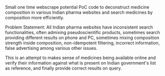 Small one time webscrape potential PoC code to deconstruct medicine composition in various Indian pharma websites and search medicines by composition more efficiently.

Problem Statement: 
All Indian pharma websites have inconsistent search functionalities, often admixing pseudoscientific products, sometimes search providing different results on phone and PC, 
sometimes mixing composition strength inside composition, non-idempotent filtering, incorrect information, false advertising among various other issues.


This is an attempt to makes sense of medicines being available online and verify their information against what is present on Indian government's list as reference, and finally provide correct results on query.

